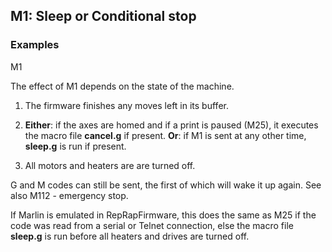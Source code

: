 ## M1: Sleep or Conditional stop

### Examples

M1

The effect of M1 depends on the state of the machine.

1.  The firmware finishes any moves left in its buffer.

2.  **Either**: if the axes are homed and if a print is paused (M25), it executes the macro file **cancel.g** if present. **Or**: if M1 is sent at any other time, **sleep.g** is run if present.

3.  All motors and heaters are are turned off.

G and M codes can still be sent, the first of which will wake it up again. See also M112 - emergency stop.

If Marlin is emulated in RepRapFirmware, this does the same as M25 if the code was read from a serial or Telnet connection, else the macro file **sleep.g** is run before all heaters and drives are turned off.

